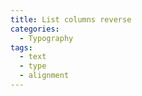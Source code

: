 ```yaml
---
title: List columns reverse
categories:
  - Typography
tags:
  - text
  - type
  - alignment
---
```

